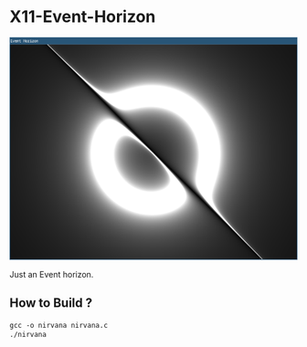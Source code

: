 # X11-Event-Horizon

![screenshot](./screenshot.png)

Just an Event horizon.

## How to Build ?
```console
gcc -o nirvana nirvana.c
./nirvana
```
